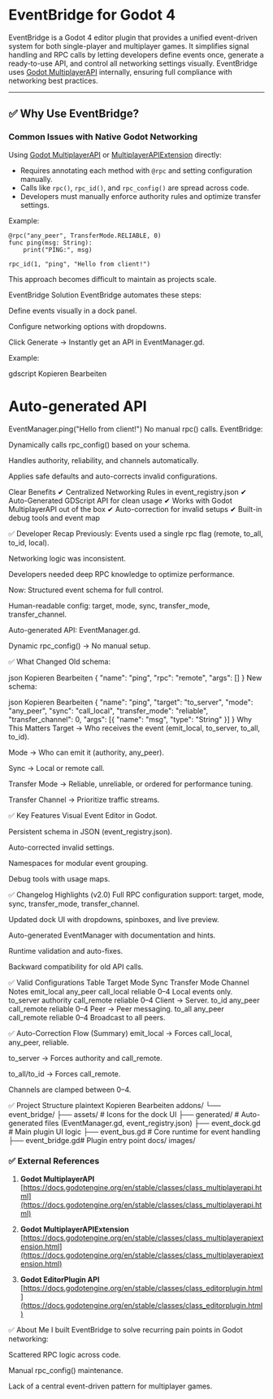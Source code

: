 # EventBridge for Godot 4

EventBridge is a Godot 4 editor plugin that provides a unified event-driven system for both single-player and multiplayer games. It simplifies signal handling and RPC calls by letting developers define events once, generate a ready-to-use API, and control all networking settings visually. EventBridge uses [Godot MultiplayerAPI](https://docs.godotengine.org/en/stable/classes/class_multiplayerapi.html) internally, ensuring full compliance with networking best practices.

---

## ✅ Why Use EventBridge?

### Common Issues with Native Godot Networking
Using [Godot MultiplayerAPI](https://docs.godotengine.org/en/stable/classes/class_multiplayerapi.html) or [MultiplayerAPIExtension](https://docs.godotengine.org/en/stable/classes/class_multiplayerapiextension.html) directly:
- Requires annotating each method with `@rpc` and setting configuration manually.
- Calls like `rpc()`, `rpc_id()`, and `rpc_config()` are spread across code.
- Developers must manually enforce authority rules and optimize transfer settings.

Example:
```gdscript
@rpc("any_peer", TransferMode.RELIABLE, 0)
func ping(msg: String):
    print("PING:", msg)

rpc_id(1, "ping", "Hello from client!")
```

This approach becomes difficult to maintain as projects scale.

EventBridge Solution
EventBridge automates these steps:

Define events visually in a dock panel.

Configure networking options with dropdowns.

Click Generate → Instantly get an API in EventManager.gd.

Example:

gdscript
Kopieren
Bearbeiten
# Auto-generated API
EventManager.ping("Hello from client!")
No manual rpc() calls. EventBridge:

Dynamically calls rpc_config() based on your schema.

Handles authority, reliability, and channels automatically.

Applies safe defaults and auto-corrects invalid configurations.

Clear Benefits
✔ Centralized Networking Rules in event_registry.json
✔ Auto-Generated GDScript API for clean usage
✔ Works with Godot MultiplayerAPI out of the box
✔ Auto-correction for invalid setups
✔ Built-in debug tools and event map

✅ Developer Recap
Previously:
Events used a single rpc flag (remote, to_all, to_id, local).

Networking logic was inconsistent.

Developers needed deep RPC knowledge to optimize performance.

Now:
Structured event schema for full control.

Human-readable config: target, mode, sync, transfer_mode, transfer_channel.

Auto-generated API: EventManager.gd.

Dynamic rpc_config() → No manual setup.

✅ What Changed
Old schema:

json
Kopieren
Bearbeiten
{ "name": "ping", "rpc": "remote", "args": [] }
New schema:

json
Kopieren
Bearbeiten
{
  "name": "ping",
  "target": "to_server",
  "mode": "any_peer",
  "sync": "call_local",
  "transfer_mode": "reliable",
  "transfer_channel": 0,
  "args": [{ "name": "msg", "type": "String" }]
}
Why This Matters
Target → Who receives the event (emit_local, to_server, to_all, to_id).

Mode → Who can emit it (authority, any_peer).

Sync → Local or remote call.

Transfer Mode → Reliable, unreliable, or ordered for performance tuning.

Transfer Channel → Prioritize traffic streams.

✅ Key Features
Visual Event Editor in Godot.

Persistent schema in JSON (event_registry.json).

Auto-corrected invalid settings.

Namespaces for modular event grouping.

Debug tools with usage maps.

✅ Changelog Highlights (v2.0)
Full RPC configuration support: target, mode, sync, transfer_mode, transfer_channel.

Updated dock UI with dropdowns, spinboxes, and live preview.

Auto-generated EventManager with documentation and hints.

Runtime validation and auto-fixes.

Backward compatibility for old API calls.

✅ Valid Configurations Table
Target	Mode	Sync	Transfer Mode	Channel	Notes
emit_local	any_peer	call_local	reliable	0–4	Local events only.
to_server	authority	call_remote	reliable	0–4	Client → Server.
to_id	any_peer	call_remote	reliable	0–4	Peer → Peer messaging.
to_all	any_peer	call_remote	reliable	0–4	Broadcast to all peers.

✅ Auto-Correction Flow (Summary)
emit_local → Forces call_local, any_peer, reliable.

to_server → Forces authority and call_remote.

to_all/to_id → Forces call_remote.

Channels are clamped between 0–4.

✅ Project Structure
plaintext
Kopieren
Bearbeiten
addons/
└── event_bridge/
    ├── assets/        # Icons for the dock UI
    ├── generated/     # Auto-generated files (EventManager.gd, event_registry.json)
    ├── event_dock.gd  # Main plugin UI logic
    ├── event_bus.gd   # Core runtime for event handling
    ├── event_bridge.gd# Plugin entry point
docs/
images/

### ✅ External References

1. **Godot MultiplayerAPI**  
   [https://docs.godotengine.org/en/stable/classes/class_multiplayerapi.html](https://docs.godotengine.org/en/stable/classes/class_multiplayerapi.html)

2. **Godot MultiplayerAPIExtension**  
   [https://docs.godotengine.org/en/stable/classes/class_multiplayerapiextension.html](https://docs.godotengine.org/en/stable/classes/class_multiplayerapiextension.html)

3. **Godot EditorPlugin API**  
   [https://docs.godotengine.org/en/stable/classes/class_editorplugin.html](https://docs.godotengine.org/en/stable/classes/class_editorplugin.html)


✅ About Me
I built EventBridge to solve recurring pain points in Godot networking:

Scattered RPC logic across code.

Manual rpc_config() maintenance.

Lack of a central event-driven pattern for multiplayer games.
